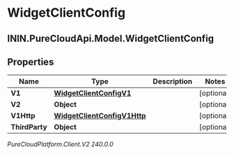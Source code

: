 # WidgetClientConfig

## ININ.PureCloudApi.Model.WidgetClientConfig

## Properties

|Name | Type | Description | Notes|
|------------ | ------------- | ------------- | -------------|
| **V1** | [**WidgetClientConfigV1**](WidgetClientConfigV1) |  | [optional] |
| **V2** | **Object** |  | [optional] |
| **V1Http** | [**WidgetClientConfigV1Http**](WidgetClientConfigV1Http) |  | [optional] |
| **ThirdParty** | **Object** |  | [optional] |



_PureCloudPlatform.Client.V2 240.0.0_
